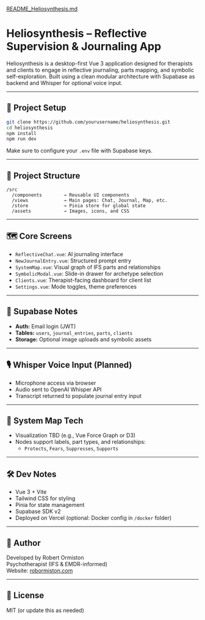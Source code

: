 [README_Heliosynthesis.md](https://github.com/user-attachments/files/20544468/README_Heliosynthesis.md)

# Heliosynthesis – Reflective Supervision & Journaling App

Heliosynthesis is a desktop-first Vue 3 application designed for therapists and clients to engage in reflective journaling, parts mapping, and symbolic self-exploration. Built using a clean modular architecture with Supabase as backend and Whisper for optional voice input.

---

## 🚀 Project Setup

```bash
git clone https://github.com/yourusername/heliosynthesis.git
cd heliosynthesis
npm install
npm run dev
```

Make sure to configure your `.env` file with Supabase keys.

---

## 🧱 Project Structure

```
/src
  /components        → Reusable UI components
  /views             → Main pages: Chat, Journal, Map, etc.
  /store             → Pinia store for global state
  /assets            → Images, icons, and CSS
```

---

## 🗺️ Core Screens

- `ReflectiveChat.vue`: AI journaling interface
- `NewJournalEntry.vue`: Structured prompt entry
- `SystemMap.vue`: Visual graph of IFS parts and relationships
- `SymbolicModal.vue`: Slide-in drawer for archetype selection
- `Clients.vue`: Therapist-facing dashboard for client list
- `Settings.vue`: Mode toggles, theme preferences

---

## 🔐 Supabase Notes

- **Auth:** Email login (JWT)
- **Tables:** `users`, `journal_entries`, `parts`, `clients`
- **Storage:** Optional image uploads and symbolic assets

---

## 🎙️ Whisper Voice Input (Planned)

- Microphone access via browser
- Audio sent to OpenAI Whisper API
- Transcript returned to populate journal entry input

---

## 🧩 System Map Tech

- Visualization TBD (e.g., Vue Force Graph or D3)
- Nodes support labels, part types, and relationships:
  - `Protects`, `Fears`, `Suppresses`, `Supports`

---

## 🛠 Dev Notes

- Vue 3 + Vite
- Tailwind CSS for styling
- Pinia for state management
- Supabase SDK v2
- Deployed on Vercel (optional: Docker config in `/docker` folder)

---

## 👤 Author

Developed by Robert Ormiston  
Psychotherapist (IFS & EMDR-informed)  
Website: [robormiston.com](https://robormiston.com)

---

## 📄 License

MIT (or update this as needed)

